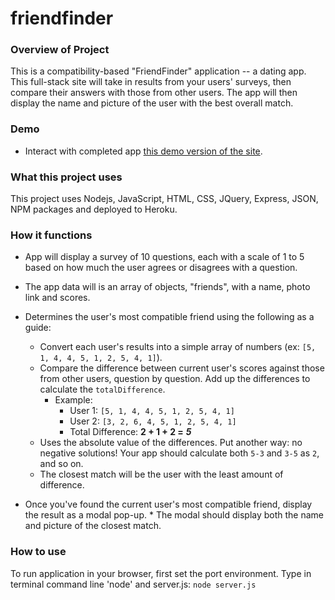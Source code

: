 # friendfinder


### Overview of Project
This is a compatibility-based "FriendFinder" application -- a dating app. This full-stack site will take in results from your users' surveys, then compare their answers with those from other users. The app will then display the name and picture of the user with the best overall match.

### Demo 
* Interact with completed app [this demo version of the site](https://radiant-thicket-82786.herokuapp.com/).

### What this project uses
This project uses Nodejs, JavaScript, HTML, CSS, JQuery, Express, JSON, NPM packages and deployed to Heroku.

### How it functions
   * App will display a survey of 10 questions, each with a scale of 1 to 5 based on how much the user agrees or disagrees with a question.
   * The app data will is an array of objects, "friends", with a name, photo link and scores.
   * Determines the user's most compatible friend using the following as a guide:
     * Convert each user's results into a simple array of numbers (ex: `[5, 1, 4, 4, 5, 1, 2, 5, 4, 1]`).
     * Compare the difference between current user's scores against those from other users, question by question. Add up the differences to calculate the `totalDifference`.
       * Example:
         * User 1: `[5, 1, 4, 4, 5, 1, 2, 5, 4, 1]`
         * User 2: `[3, 2, 6, 4, 5, 1, 2, 5, 4, 1]`
         * Total Difference: **2 + 1 + 2 =** **_5_**
     * Uses the absolute value of the differences. Put another way: no negative solutions! Your app should calculate both `5-3` and `3-5` as `2`, and so on.
     * The closest match will be the user with the least amount of difference.

   * Once you've found the current user's most compatible friend, display the result as a modal pop-up.
    * The modal should display both the name and picture of the closest match.

### How to use
To run application in your browser, first set the port environment.
Type in terminal command line 'node' and server.js: ```node server.js```









